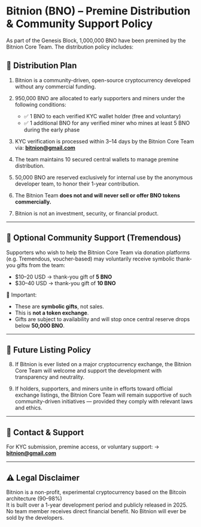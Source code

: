 # Bitnion (BNO) – Premine Distribution & Community Support Policy

As part of the Genesis Block, 1,000,000 BNO have been premined by the Bitnion Core Team. The distribution policy includes:

## 🎯 Distribution Plan

1. Bitnion is a community-driven, open-source cryptocurrency developed without any commercial funding.

2. 950,000 BNO are allocated to early supporters and miners under the following conditions:
   - ✅ 1 BNO to each verified KYC wallet holder (free and voluntary)
   - ✅ 1 additional BNO for any verified miner who mines at least 5 BNO during the early phase

3. KYC verification is processed within 3–14 days by the Bitnion Core Team via: **bitnion@gmail.com**

4. The team maintains 10 secured central wallets to manage premine distribution.

5. 50,000 BNO are reserved exclusively for internal use by the anonymous developer team, to honor their 1-year contribution.

6. The Bitnion Team **does not and will never sell or offer BNO tokens commercially.**

7. Bitnion is not an investment, security, or financial product.

---

## 💝 Optional Community Support (Tremendous)

Supporters who wish to help the Bitnion Core Team via donation platforms (e.g. Tremendous, voucher-based) may voluntarily receive symbolic thank-you gifts from the team:

- $10–20 USD → thank-you gift of **5 BNO**
- $30–40 USD → thank-you gift of **10 BNO**

🎯 Important:
- These are **symbolic gifts**, not sales.
- This is **not a token exchange**.
- Gifts are subject to availability and will stop once central reserve drops below **50,000 BNO**.

---

## 🔄 Future Listing Policy

8. If Bitnion is ever listed on a major cryptocurrency exchange, the Bitnion Core Team will welcome and support the development with transparency and neutrality.

9. If holders, supporters, and miners unite in efforts toward official exchange listings, the Bitnion Core Team will remain supportive of such community-driven initiatives — provided they comply with relevant laws and ethics.

---

## 📧 Contact & Support

For KYC submission, premine access, or voluntary support:
→ **bitnion@gmail.com**

---

## ⚠️ Legal Disclaimer

Bitnion is a non-profit, experimental cryptocurrency based on the Bitcoin architecture (90–98%)  
It is built over a 1-year development period and publicly released in 2025.  
No team member receives direct financial benefit. No Bitnion will ever be sold by the developers.

